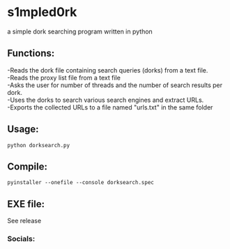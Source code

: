# s1mpled0rk
a simple dork searching program written in python<br />
## Functions:<br />
-Reads the dork file containing search queries (dorks) from a text file.<br />
-Reads the proxy list file from a text file<br />
-Asks the user for number of threads and the number of search results per dork.<br />
-Uses the dorks to search various search engines and extract URLs.<br />
-Exports the collected URLs to a file named "urls.txt" in the same folder<br />
## Usage: <br />
``` python dorksearch.py ```
## Compile: <br />
``` pyinstaller --onefile --console dorksearch.spec ```
## EXE file:
See release
### Socials: <br />

